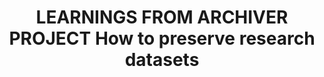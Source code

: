 ---
abstract: null
creators:
- Redondo, Teofilo
- Martinez, Antonio G
- Fuertes, Maria
date: null
document_url: https://services.phaidra.univie.ac.at/api/object/o:1424810/download
grand_parent: iPRES
institutions:
- LIBNOVA SL
keywords: []
landing_page_url: https://phaidra.univie.ac.at/o:1424810
language: eng
layout: publication
license: All rights reserved
notes_url: null
parent: iPRES 2021
presentation_url: null
publication_type: lightning talk
size: 83642
source_name: iPRES
title: LEARNINGS FROM ARCHIVER PROJECT How to preserve research datasets
year: 2021
---